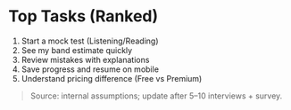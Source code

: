 # Top Tasks (Ranked)

1) Start a mock test (Listening/Reading)
2) See my band estimate quickly
3) Review mistakes with explanations
4) Save progress and resume on mobile
5) Understand pricing difference (Free vs Premium)

> Source: internal assumptions; update after 5–10 interviews + survey.
